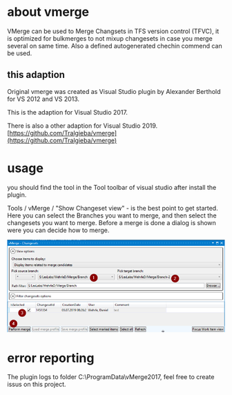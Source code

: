# about vmerge
VMerge can be used to Merge Changsets in TFS version control (TFVC), it is optimized for bulkmerges to not mixup changesets in case you merge several on same time. Also a defined autogenerated chechin commend can be used.

## this adaption

Original vmerge was created as Visual Studio plugin by Alexander Berthold for VS 2012 and VS 2013.

This is the adaption for Visual Studio 2017.

There is also a other adaption for Visual Studio 2019. [https://github.com/Tralgieba/vmerge](https://github.com/Tralgieba/vmerge)

# usage
you should find the tool in the Tool toolbar of visual studio after install the plugin.

Tools / vMerge / "Show Changeset view" - is the best point to get started. Here you can select the Branches you want to merge, and then select the changesets you want to merge. Before a merge is done a dialog is shown were you can decide how to merge.

![How to use vMerge Changeset View](https://raw.githubusercontent.com/DanielHWe/vmerge/master/vMerge.png)

# error reporting
The plugin logs to folder C:\ProgramData\vMerge2017, feel free to create issus on this project.

